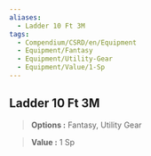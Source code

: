 ```yaml
---
aliases:
  - Ladder 10 Ft 3M
tags:
  - Compendium/CSRD/en/Equipment
  - Equipment/Fantasy
  - Equipment/Utility-Gear
  - Equipment/Value/1-Sp
---
```

  
    
## Ladder 10 Ft 3M    
    
>    
> **Options :** Fantasy, Utility Gear    
> **Value :** 1 Sp